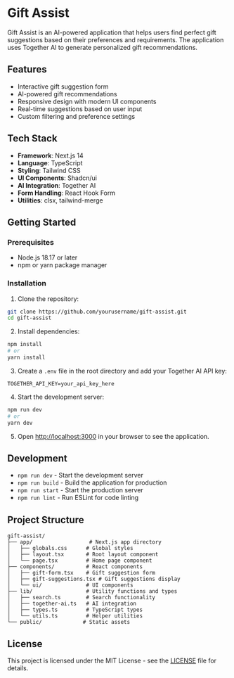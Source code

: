 # Gift Assist

Gift Assist is an AI-powered application that helps users find perfect gift suggestions based on their preferences and requirements. The application uses Together AI to generate personalized gift recommendations.

## Features

- Interactive gift suggestion form
- AI-powered gift recommendations
- Responsive design with modern UI components
- Real-time suggestions based on user input
- Custom filtering and preference settings

## Tech Stack

- **Framework**: Next.js 14
- **Language**: TypeScript
- **Styling**: Tailwind CSS
- **UI Components**: Shadcn/ui
- **AI Integration**: Together AI
- **Form Handling**: React Hook Form
- **Utilities**: clsx, tailwind-merge

## Getting Started

### Prerequisites

- Node.js 18.17 or later
- npm or yarn package manager

### Installation

1. Clone the repository:
```bash
git clone https://github.com/yourusername/gift-assist.git
cd gift-assist
```

2. Install dependencies:
```bash
npm install
# or
yarn install
```

3. Create a `.env` file in the root directory and add your Together AI API key:
```env
TOGETHER_API_KEY=your_api_key_here
```

4. Start the development server:
```bash
npm run dev
# or
yarn dev
```

5. Open [http://localhost:3000](http://localhost:3000) in your browser to see the application.

## Development

- `npm run dev` - Start the development server
- `npm run build` - Build the application for production
- `npm run start` - Start the production server
- `npm run lint` - Run ESLint for code linting

## Project Structure

```
gift-assist/
├── app/                  # Next.js app directory
│   ├── globals.css      # Global styles
│   ├── layout.tsx       # Root layout component
│   └── page.tsx         # Home page component
├── components/          # React components
│   ├── gift-form.tsx    # Gift suggestion form
│   ├── gift-suggestions.tsx # Gift suggestions display
│   └── ui/              # UI components
├── lib/                 # Utility functions and types
│   ├── search.ts        # Search functionality
│   ├── together-ai.ts   # AI integration
│   ├── types.ts         # TypeScript types
│   └── utils.ts         # Helper utilities
└── public/             # Static assets
```

## License

This project is licensed under the MIT License - see the [LICENSE](LICENSE) file for details.
